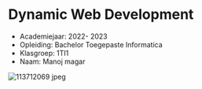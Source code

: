 # Dynamic Web Development

- Academiejaar: 2022- 2023
- Opleiding: Bachelor Toegepaste Informatica
- Klasgroep: 1TI1
- Naam: Manoj magar




![113712069 jpeg](https://user-images.githubusercontent.com/113712069/216997283-359f2c82-6300-4829-8b59-74f0f4e06e10.jpg)

